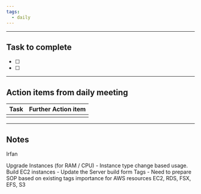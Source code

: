 ```yaml
---
tags:
  - daily
---
```

--------
## Task to complete

- [ ] 
- [ ]   

-----
##  Action items from daily meeting

| Task | Further Action item |
| ---- | ------------------- |
|      |                     |


----

## Notes
Irfan
 
Upgrade Instances (for RAM / CPU)	-	Instance type change based usage.
Build EC2 instances	-	Update the Server build form
Tags	-	Need to prepare SOP based on existing tags importance for AWS resources EC2, RDS, FSX, EFS, S3
